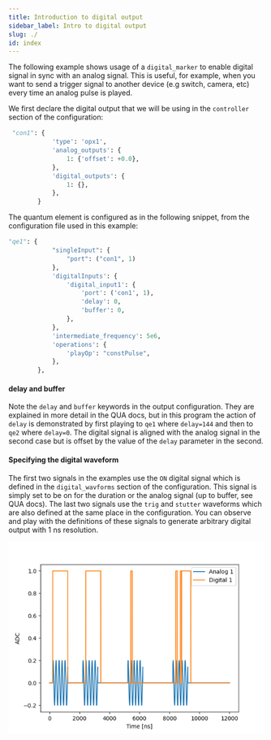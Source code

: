 ```yaml
---
title: Introduction to digital output
sidebar_label: Intro to digital output
slug: ./
id: index
---
```


The following example shows usage of a `digital_marker` to enable digital signal in sync with
an analog signal. This is useful, for example, when you want to send a trigger signal to 
another device (e.g switch, camera, etc) every time an analog pulse is played. 

We first declare the digital output that we will be using in the `controller` section of the configuration:
```python
 "con1": {
            'type': 'opx1',
            'analog_outputs': {
                1: {'offset': +0.0},
            },
            'digital_outputs': {
                1: {},
            },
        }
```

The quantum element is configured as in the following snippet, from the configuration file used in this example:
```python
"qe1": {
            "singleInput": {
                "port": ("con1", 1)
            },
            'digitalInputs': {
                'digital_input1': {
                    'port': ('con1', 1),
                    'delay': 0,
                    'buffer': 0,
                },
            },
            'intermediate_frequency': 5e6,
            'operations': {
                'playOp': "constPulse",
            },
        },
```

#### delay and buffer

Note the `delay` and `buffer` keywords in the output configuration. They are explained in more detail in the 
QUA docs, but in this program the action of `delay` is demonstrated by first playing to `qe1` where `delay=144` 
and then to `qe2` where `delay=0`. The digital signal is aligned with the analog signal in the second case but is 
offset by the value of the `delay` parameter in the second. 

#### Specifying the digital waveform

The first two signals in the examples use the `ON` digital signal which is defined in the 
`digital_wavforms` section of the configuration. This signal is simply set to be on for the duration 
or the analog signal (up to buffer, see QUA docs). The last two signals use the `trig` and `stutter` waveforms
which are also defined at the same place in the configuration. You can observe and play with the definitions of these
signals to generate arbitrary digital output with 1 ns resolution.

![digital_out_example](digital_out_example.png "digital signal output samples")

